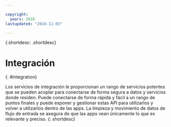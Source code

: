 ```yaml
---

copyright:
  years: 2016
lastupdated: "2016-11-03"

---
```


{:shortdesc: .shortdesc}

# Integración
{: #integration}

Los servicios de integración le proporcionan un rango de servicios potentes que se pueden acoplar para conectarse de forma segura a datos y servicios donde residen. Puede conectarse de forma rápida y fácil a un rango de puntos finales y puede exponer y gestionar estas API para utilizarlos y volver a utilizarlos dentro de las apps. La limpieza y movimiento de datos de flujo de entrada se asegura de que las apps vean únicamente lo que es relevante y preciso.
{: shortdesc}
